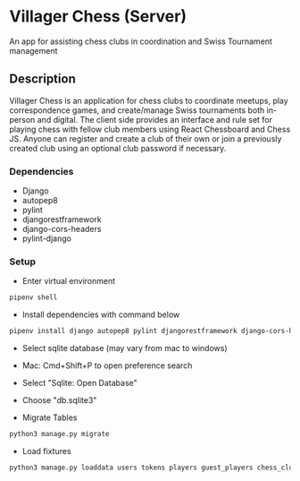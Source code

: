 # Villager Chess (Server)

An app for assisting chess clubs in coordination and Swiss Tournament management

## Description

Villager Chess is an application for chess clubs to coordinate meetups, play correspondence games, and create/manage Swiss tournaments both in-person and digital. The client side provides an interface and rule set for playing chess with fellow club members using React Chessboard and Chess JS. Anyone can register and create a club of their own or join a previously created club using an optional club password if necessary.


### Dependencies

* Django
* autopep8
* pylint
* djangorestframework
* django-cors-headers
* pylint-django



### Setup
* Enter virtual environment

```sh
pipenv shell
```

* Install dependencies with command below
```sh
pipenv install django autopep8 pylint djangorestframework django-cors-headers pylint-django
```


* Select sqlite database (may vary from mac to windows)
* Mac: Cmd+Shift+P to open preference search
* Select "Sqlite: Open Database"
* Choose "db.sqlite3"



* Migrate Tables

```sh
python3 manage.py migrate
```

* Load fixtures

```sh
python3 manage.py loaddata users tokens players guest_players chess_clubs time_settings community_posts messages tournaments games
```